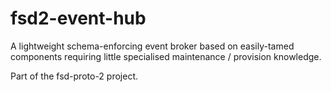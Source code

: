 # fsd2-event-hub

A lightweight schema-enforcing event broker based on easily-tamed components requiring
little specialised maintenance / provision knowledge.

Part of the fsd-proto-2 project.
